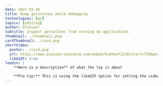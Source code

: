 ```yaml
---
date: 2021-03-16
title: Dump goroutines while debugging
technologies: [go]
topics: [editing]
author: dlsniper
subtitle: Inspect goroutines from running Go applications
thumbnail: ./thumbnail.png
cardThumbnail: ./card.png
shortVideo:
  poster: ./card.png
  url: https://www.youtube-nocookie.com/embed/GumVwef1LhQ?start=716&end=966
  likeGIF: true
leadin: |
    **Here is a description** of what the tip is about

    **Pro tip:** This is using the likeGIF option for setting the video value.
---
```

